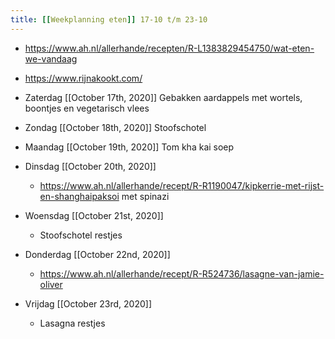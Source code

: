 ```yaml
---
title: [[Weekplanning eten]] 17-10 t/m 23-10
---
```


- https://www.ah.nl/allerhande/recepten/R-L1383829454750/wat-eten-we-vandaag

- https://www.rijnakookt.com/

- Zaterdag [[October 17th, 2020]] Gebakken aardappels met wortels, boontjes en vegetarisch vlees 

- Zondag  [[October 18th, 2020]] Stoofschotel

- Maandag [[October 19th, 2020]] Tom kha kai soep

- Dinsdag [[October 20th, 2020]]
	 - https://www.ah.nl/allerhande/recept/R-R1190047/kipkerrie-met-rijst-en-shanghaipaksoi met spinazi

- Woensdag [[October 21st, 2020]]
	 - Stoofschotel restjes

- Donderdag [[October 22nd, 2020]]
	 - https://www.ah.nl/allerhande/recept/R-R524736/lasagne-van-jamie-oliver

- Vrijdag [[October 23rd, 2020]]
	 - Lasagna restjes

